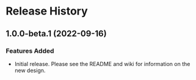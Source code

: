 # Release History

## 1.0.0-beta.1 (2022-09-16)

### Features Added

- Initial release. Please see the README and wiki for information on the new design.
